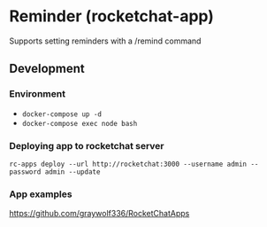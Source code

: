 # Reminder (rocketchat-app)
Supports setting reminders with a /remind command

## Development

### Environment
* `docker-compose up -d`
* `docker-compose exec node bash`

### Deploying app to rocketchat server
`rc-apps deploy --url http://rocketchat:3000 --username admin --password admin --update`

### App examples
https://github.com/graywolf336/RocketChatApps
